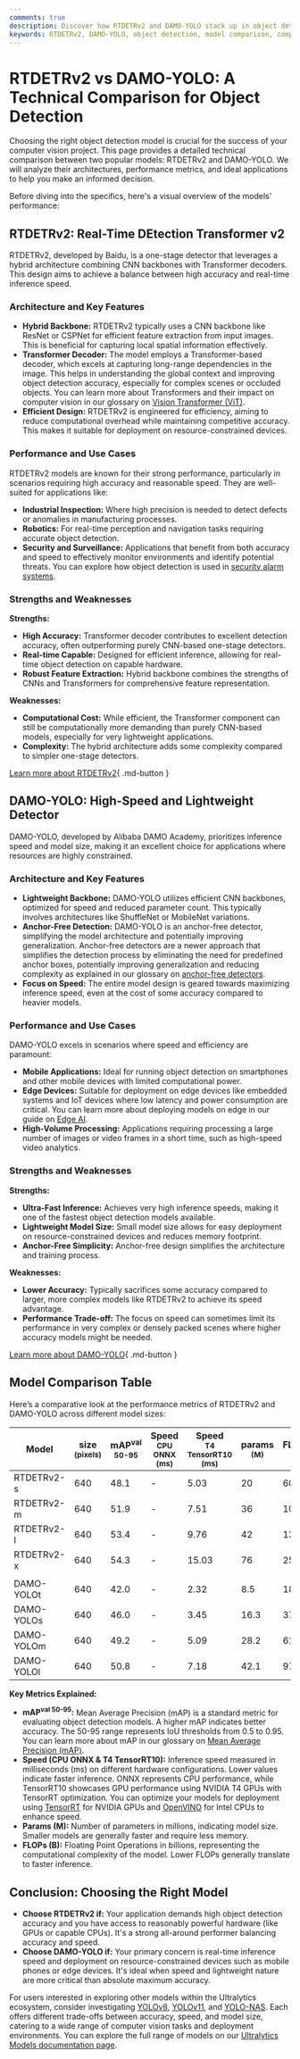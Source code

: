 ```yaml
---
comments: true
description: Discover how RTDETRv2 and DAMO-YOLO stack up in object detection performance, speed, and applications. Choose the right model for your needs.
keywords: RTDETRv2, DAMO-YOLO, object detection, model comparison, computer vision, real-time detection, anchor-free detector, Ultralytics
---
```


# RTDETRv2 vs DAMO-YOLO: A Technical Comparison for Object Detection

Choosing the right object detection model is crucial for the success of your computer vision project. This page provides a detailed technical comparison between two popular models: RTDETRv2 and DAMO-YOLO. We will analyze their architectures, performance metrics, and ideal applications to help you make an informed decision.

Before diving into the specifics, here's a visual overview of the models' performance:

<script async src="https://cdn.jsdelivr.net/npm/chart.js@3.9.1/dist/chart.min.js"></script>
<script defer src="../../javascript/benchmark.js"></script>

<canvas id="modelComparisonChart" width="1024" height="400" active-models='["RTDETRv2", "DAMO-YOLO"]'></canvas>

## RTDETRv2: Real-Time DEtection Transformer v2

RTDETRv2, developed by Baidu, is a one-stage detector that leverages a hybrid architecture combining CNN backbones with Transformer decoders. This design aims to achieve a balance between high accuracy and real-time inference speed.

### Architecture and Key Features

- **Hybrid Backbone:** RTDETRv2 typically uses a CNN backbone like ResNet or CSPNet for efficient feature extraction from input images. This is beneficial for capturing local spatial information effectively.
- **Transformer Decoder:** The model employs a Transformer-based decoder, which excels at capturing long-range dependencies in the image. This helps in understanding the global context and improving object detection accuracy, especially for complex scenes or occluded objects. You can learn more about Transformers and their impact on computer vision in our glossary on [Vision Transformer (ViT)](https://www.ultralytics.com/glossary/vision-transformer-vit).
- **Efficient Design:** RTDETRv2 is engineered for efficiency, aiming to reduce computational overhead while maintaining competitive accuracy. This makes it suitable for deployment on resource-constrained devices.

### Performance and Use Cases

RTDETRv2 models are known for their strong performance, particularly in scenarios requiring high accuracy and reasonable speed. They are well-suited for applications like:

- **Industrial Inspection:** Where high precision is needed to detect defects or anomalies in manufacturing processes.
- **Robotics:** For real-time perception and navigation tasks requiring accurate object detection.
- **Security and Surveillance:** Applications that benefit from both accuracy and speed to effectively monitor environments and identify potential threats. You can explore how object detection is used in [security alarm systems](https://docs.ultralytics.com/guides/security-alarm-system/).

### Strengths and Weaknesses

**Strengths:**

- **High Accuracy:** Transformer decoder contributes to excellent detection accuracy, often outperforming purely CNN-based one-stage detectors.
- **Real-time Capable:** Designed for efficient inference, allowing for real-time object detection on capable hardware.
- **Robust Feature Extraction:** Hybrid backbone combines the strengths of CNNs and Transformers for comprehensive feature representation.

**Weaknesses:**

- **Computational Cost:** While efficient, the Transformer component can still be computationally more demanding than purely CNN-based models, especially for very lightweight applications.
- **Complexity:** The hybrid architecture adds some complexity compared to simpler one-stage detectors.

[Learn more about RTDETRv2](https://docs.ultralytics.com/models/rtdetr/){ .md-button }

## DAMO-YOLO: High-Speed and Lightweight Detector

DAMO-YOLO, developed by Alibaba DAMO Academy, prioritizes inference speed and model size, making it an excellent choice for applications where resources are highly constrained.

### Architecture and Key Features

- **Lightweight Backbone:** DAMO-YOLO utilizes efficient CNN backbones, optimized for speed and reduced parameter count. This typically involves architectures like ShuffleNet or MobileNet variations.
- **Anchor-Free Detection:** DAMO-YOLO is an anchor-free detector, simplifying the model architecture and potentially improving generalization. Anchor-free detectors are a newer approach that simplifies the detection process by eliminating the need for predefined anchor boxes, potentially improving generalization and reducing complexity as explained in our glossary on [anchor-free detectors](https://www.ultralytics.com/glossary/anchor-free-detectors).
- **Focus on Speed:** The entire model design is geared towards maximizing inference speed, even at the cost of some accuracy compared to heavier models.

### Performance and Use Cases

DAMO-YOLO excels in scenarios where speed and efficiency are paramount:

- **Mobile Applications:** Ideal for running object detection on smartphones and other mobile devices with limited computational power.
- **Edge Devices:** Suitable for deployment on edge devices like embedded systems and IoT devices where low latency and power consumption are critical. You can learn more about deploying models on edge in our guide on [Edge AI](https://www.ultralytics.com/glossary/edge-ai).
- **High-Volume Processing:** Applications requiring processing a large number of images or video frames in a short time, such as high-speed video analytics.

### Strengths and Weaknesses

**Strengths:**

- **Ultra-Fast Inference:** Achieves very high inference speeds, making it one of the fastest object detection models available.
- **Lightweight Model Size:** Small model size allows for easy deployment on resource-constrained devices and reduces memory footprint.
- **Anchor-Free Simplicity:** Anchor-free design simplifies the architecture and training process.

**Weaknesses:**

- **Lower Accuracy:** Typically sacrifices some accuracy compared to larger, more complex models like RTDETRv2 to achieve its speed advantage.
- **Performance Trade-off:** The focus on speed can sometimes limit its performance in very complex or densely packed scenes where higher accuracy models might be needed.

[Learn more about DAMO-YOLO](https://github.com/tinyvision/DAMO-YOLO){ .md-button }

## Model Comparison Table

Here’s a comparative look at the performance metrics of RTDETRv2 and DAMO-YOLO across different model sizes:

| Model      | size<br><sup>(pixels) | mAP<sup>val<br>50-95 | Speed<br><sup>CPU ONNX<br>(ms) | Speed<br><sup>T4 TensorRT10<br>(ms) | params<br><sup>(M) | FLOPs<br><sup>(B) |
| ---------- | --------------------- | -------------------- | ------------------------------ | ----------------------------------- | ------------------ | ----------------- |
| RTDETRv2-s | 640                   | 48.1                 | -                              | 5.03                                | 20                 | 60                |
| RTDETRv2-m | 640                   | 51.9                 | -                              | 7.51                                | 36                 | 100               |
| RTDETRv2-l | 640                   | 53.4                 | -                              | 9.76                                | 42                 | 136               |
| RTDETRv2-x | 640                   | 54.3                 | -                              | 15.03                               | 76                 | 259               |
|            |                       |                      |                                |                                     |                    |                   |
| DAMO-YOLOt | 640                   | 42.0                 | -                              | 2.32                                | 8.5                | 18.1              |
| DAMO-YOLOs | 640                   | 46.0                 | -                              | 3.45                                | 16.3               | 37.8              |
| DAMO-YOLOm | 640                   | 49.2                 | -                              | 5.09                                | 28.2               | 61.8              |
| DAMO-YOLOl | 640                   | 50.8                 | -                              | 7.18                                | 42.1               | 97.3              |

**Key Metrics Explained:**

- **mAP<sup>val 50-95</sup>:** Mean Average Precision (mAP) is a standard metric for evaluating object detection models. A higher mAP indicates better accuracy. The 50-95 range represents IoU thresholds from 0.5 to 0.95. You can learn more about mAP in our glossary on [Mean Average Precision (mAP)](https://www.ultralytics.com/glossary/mean-average-precision-map).
- **Speed (CPU ONNX & T4 TensorRT10):** Inference speed measured in milliseconds (ms) on different hardware configurations. Lower values indicate faster inference. ONNX represents CPU performance, while TensorRT10 showcases GPU performance using NVIDIA T4 GPUs with TensorRT optimization. You can optimize your models for deployment using [TensorRT](https://docs.ultralytics.com/integrations/tensorrt/) for NVIDIA GPUs and [OpenVINO](https://docs.ultralytics.com/integrations/openvino/) for Intel CPUs to enhance speed.
- **Params (M):** Number of parameters in millions, indicating model size. Smaller models are generally faster and require less memory.
- **FLOPs (B):** Floating Point Operations in billions, representing the computational complexity of the model. Lower FLOPs generally translate to faster inference.

## Conclusion: Choosing the Right Model

- **Choose RTDETRv2 if:** Your application demands high object detection accuracy and you have access to reasonably powerful hardware (like GPUs or capable CPUs). It's a strong all-around performer balancing accuracy and speed.
- **Choose DAMO-YOLO if:** Your primary concern is real-time inference speed and deployment on resource-constrained devices such as mobile phones or edge devices. It's ideal when speed and lightweight nature are more critical than absolute maximum accuracy.

For users interested in exploring other models within the Ultralytics ecosystem, consider investigating [YOLOv8](https://docs.ultralytics.com/models/yolov8/), [YOLOv11](https://docs.ultralytics.com/models/yolo11/), and [YOLO-NAS](https://docs.ultralytics.com/models/yolo-nas/). Each offers different trade-offs between accuracy, speed, and model size, catering to a wide range of computer vision tasks and deployment environments. You can explore the full range of models on our [Ultralytics Models documentation page](https://docs.ultralytics.com/models/).
